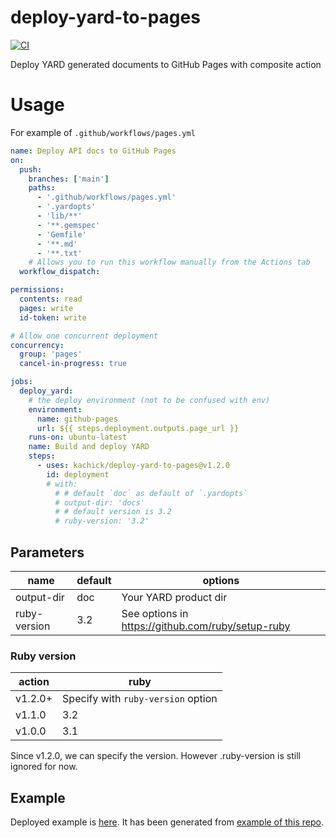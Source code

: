 # deploy-yard-to-pages

[![CI](https://github.com/kachick/deploy-yard-to-pages/actions/workflows/validate.yml/badge.svg?branch=main)](https://github.com/kachick/deploy-yard-to-pages/actions/workflows/validate.yml?query=branch%3Amain++)

Deploy YARD generated documents to GitHub Pages with composite action

# Usage

For example of `.github/workflows/pages.yml`

```yaml
name: Deploy API docs to GitHub Pages
on:
  push:
    branches: ['main']
    paths:
      - '.github/workflows/pages.yml'
      - '.yardopts'
      - 'lib/**'
      - '**.gemspec'
      - 'Gemfile'
      - '**.md'
      - '**.txt'
    # Allows you to run this workflow manually from the Actions tab
  workflow_dispatch:

permissions:
  contents: read
  pages: write
  id-token: write

# Allow one concurrent deployment
concurrency:
  group: 'pages'
  cancel-in-progress: true

jobs:
  deploy_yard:
    # the deploy environment (not to be confused with env)
    environment:
      name: github-pages
      url: ${{ steps.deployment.outputs.page_url }}
    runs-on: ubuntu-latest
    name: Build and deploy YARD
    steps:
      - uses: kachick/deploy-yard-to-pages@v1.2.0
        id: deployment
        # with:
          # # default `doc` as default of `.yardopts`
          # output-dir: 'docs'
          # # default version is 3.2
          # ruby-version: '3.2'
```

## Parameters

| name         | default | options                                           |
| ------------ | ------- | ------------------------------------------------- |
| output-dir   | doc     | Your YARD product dir                             |
| ruby-version | 3.2     | See options in <https://github.com/ruby/setup-ruby> |

### Ruby version

| action  | ruby                               |
| ------- | ---------------------------------- |
| v1.2.0+ | Specify with `ruby-version` option |
| v1.1.0  | 3.2                                |
| v1.0.0  | 3.1                                |

Since v1.2.0, we can specify the version. However .ruby-version is still ignored for now.

## Example

Deployed example is [here](https://kachick.github.io/deploy-yard-to-pages/). It has been generated from [example of this repo](lib/foobar.rb).
